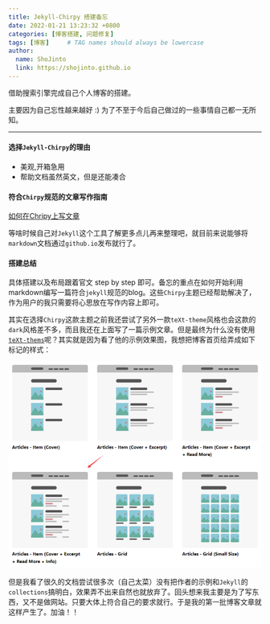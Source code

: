 ```yaml
---
title: Jekyll-Chirpy 搭建备忘
date: 2022-01-21 13:23:32 +0800
categories: [博客搭建, 问题修复]
tags: [博客]     # TAG names should always be lowercase
author:
  name: ShoJinto
  link: https://shojinto.github.io
---
```


借助搜索引擎完成自己个人博客的搭建。

主要因为自己忘性越来越好 :) 为了不至于今后自己做过的一些事情自己都一无所知。

<!--more-->

---



#### 选择`Jekyll-Chirpy`的理由

- 美观,开箱急用
- 帮助文档虽然英文，但是还能凑合

#### 符合`Chirpy`规范的文章写作指南

[如何在Chripy上写文章](https://chirpy.cotes.page/posts/write-a-new-post/)

等啥时候自己对`Jekyll`这个工具了解更多点儿再来整理吧，就目前来说能够将`markdown`文档通过`github.io`发布就行了。



#### 搭建总结

具体搭建以及布局跟着官文 step by step 即可。备忘的重点在如何开始利用markdown编写一篇符合`jekyll`规范的blog。这些`Chirpy`主题已经帮助解决了，作为用户的我只需要将心思放在写作内容上即可。

其实在选择`Chirpy`这款主题之前我还尝试了另外一款`teXt-theme`风格也会这款的`dark`风格差不多，而且我还在上面写了一篇示例文章。但是最终为什么没有使用[`teXt-thems`](https://tianqi.name/jekyll-TeXt-theme/samples.html)呢？其实就是因为看了他的示例效果图，我想把博客首页给弄成如下标记的样式：

![image-20220122042859794](/assets/img/articel-src/image-20220122042859794.png)

但是我看了很久的文档尝试很多次（自己太菜）没有把作者的示例和`Jekyll`的`collections`搞明白，效果弄不出来自然也就放弃了。回头想来我主要是为了写东西，又不是做网站。只要大体上符合自己的要求就行。于是我的第一批博客文章就这样产生了。加油！！